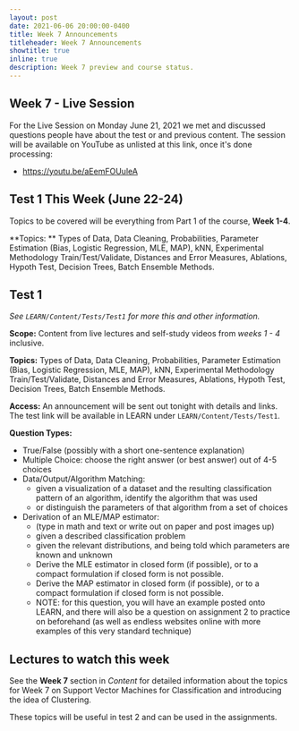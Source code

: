 ```yaml
---
layout: post
date: 2021-06-06 20:00:00-0400
title: Week 7 Announcements
titleheader: Week 7 Announcements
showtitle: true
inline: true
description: Week 7 preview and course status.
---
```




## Week 7 - Live Session

For the Live Session on Monday June 21, 2021 we met and discussed questions people have about the test or and previous content. The session will be available on YouTube as unlisted at this link, once it's done processing:

- https://youtu.be/aEemFOUuleA



## Test 1 This Week (June 22-24)

Topics to be covered will be everything from Part 1 of the course, **Week 1-4**. 

**Topics: ** Types of Data, Data Cleaning, Probabilities, Parameter Estimation (Bias, Logistic Regression, MLE, MAP), kNN, Experimental Methodology Train/Test/Validate, Distances and Error Measures, Ablations, Hypoth Test, Decision Trees, Batch Ensemble Methods.

## Test 1

*See `LEARN/Content/Tests/Test1` for more this and other information.*

**Scope:** Content from live lectures and self-study videos from *weeks 1 - 4* inclusive.

**Topics:** Types of Data, Data Cleaning, Probabilities, Parameter Estimation (Bias, Logistic Regression, MLE, MAP), kNN, Experimental Methodology Train/Test/Validate, Distances and Error Measures, Ablations, Hypoth Test, Decision Trees, Batch Ensemble Methods.

**Access:** An announcement will be sent out tonight with details and links. The test link will be available in LEARN under `LEARN/Content/Tests/Test1`.

**Question Types:**

- True/False (possibly with a short one-sentence explanation)
- Multiple Choice: choose the right answer (or best answer) out of 4-5 choices
- Data/Output/Algorithm Matching:
  - given a visualization of a dataset and the resulting classification pattern of an algorithm, identify the algorithm that was used
  - or distinguish the parameters of that algorithm from a set of choices
- Derivation of an MLE/MAP estimator:
  - (type in math and text or write out on paper and post images up)
  - given a described classification problem
  - given the relevant distributions, and being told which parameters are known and unknown
  - Derive the MLE estimator in closed form (if possible), or to a compact formulation if closed form is not possible.
  - Derive the MAP estimator in closed form (if possible), or to a compact formulation if closed form is not possible.
  - NOTE: for this question, you will have an example posted onto LEARN, and there will also be a question on assignment 2 to practice on beforehand (as well as endless websites online with more examples of this very standard technique)

## Lectures to watch this week

See the **Week 7** section in *Content* for detailed information about the topics for Week 7 on Support Vector Machines for Classification and introducing the idea of Clustering. 

These topics will be useful in test 2 and can be used in the assignments.

